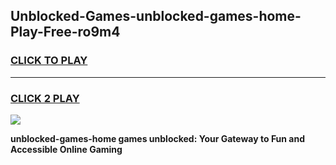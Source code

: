 
## Unblocked-Games-unblocked-games-home-Play-Free-ro9m4
<h3>
<a href="https://premium76.site?title=unblocked-games-home&ref=18A">CLICK TO PLAY</a></h3>
<hr>

<h3>
<a href="https://premium76.site?title=unblocked-games-home&ref=18A">CLICK 2 PLAY</a>
  
</h3>

<a href="https://premium76.site?title=unblocked-games-home&ref=18A"><img src="https://clearcache.store/games.png"></a>


**unblocked-games-home games unblocked: Your Gateway to Fun and Accessible Online Gaming**
